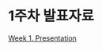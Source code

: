 # 1주차 발표자료

[Week 1. Presentation](https://www.notion.so/microsaurs/Week-1-17b489aeda4b804ba730d4dc0991f0c3?pvs=4)
